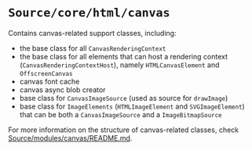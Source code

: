 # `Source/core/html/canvas`

Contains canvas-related support classes, including:

- the base class for all `CanvasRenderingContext`
- the base class for all elements that can host a rendering context
 (`CanvasRenderingContextHost`), namely `HTMLCanvasElement` and
 `OffscreenCanvas`
- canvas font cache
- canvas async blob creator
- base class for `CanvasImageSource` (used as source for `drawImage`)
- base class for `ImageElements` (`HTMLImageElement` and `SVGImageElement`) that
can be both a `CanvasImageSource` and a `ImageBitmapSource`

For more information on the structure of canvas-related classes, check
[Source/modules/canvas/README.md](../../../modules/canvas/README.md).
